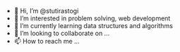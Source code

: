- 👋 Hi, I’m @stutirastogi
- 👀 I’m interested in problem solving, web development
- 🌱 I’m currently learning data structures and algorithms
- 💞️ I’m looking to collaborate on ...
- 📫 How to reach me ...

<!---
stutirastogi2002/stutirastogi2002 is a ✨ special ✨ repository because its `README.md` (this file) appears on your GitHub profile.
You can click the Preview link to take a look at your changes.
--->

